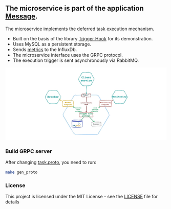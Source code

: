 The microservice is part of the application [Message](https://github.com/pvelx/k8s-message-demo).
---
The microservice implements the deferred task execution mechanism.

- Built on the basis of the library [Trigger Hook](https://github.com/pvelx/triggerhook) for its demonstration.
- Uses MySQL as a persistent storage.
- Sends [metrics](https://github.com/pvelx/triggerhook#principle-of-operation) to the InfluxDb.
- The microservice interface uses the GRPC protocol.
- The execution trigger is sent asynchronously via RabbitMQ.

![microservice scheme](./scheme-v2.jpg)

### Build GRPC server
After changing [task.proto](proto/task.proto), you need to run:
```bash
make gen_proto
```
### License

This project is licensed under the MIT License - see the [LICENSE](LICENSE) file for details